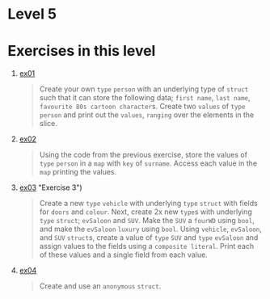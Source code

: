# Level 5
# Exercises in this level
1. [ex01](https://github.com/mpyeager/GolangTraining/blob/main/Hands%20On%20Exercises/05.00/05.ex01.go "Exercise 1")
   > Create your own `type` `person` with an underlying type of `struct` such that it can store the following data; `first name`, `last name`, `favourite 80s cartoon character`s. Create two `values` of `type` `person` and print out the `values`, `ranging` over the elements in the slice.
2. [ex02](https://github.com/mpyeager/GolangTraining/blob/main/Hands%20On%20Exercises/05.00/05.ex02.go "Exercise 2")
   > Using the code from the previous exercise, store the values of `type` `person` in a `map` with `key` of `surname`. Access each value in the `map` printing the values.
3. [ex03](https://github.com/mpyeager/GolangTraining/blob/main/Hands%20On%20Exercises/05.00/05.ex03.go) "Exercise 3")
   > Create a new `type` `vehicle` with underlying `type` `struct` with fields for `doors` and `colour`. Next, create 2x new `type`s with underlying `type` `struct`; `evSaloon` and `SUV`. Make the `SUV` a `fourWD` using `bool`, and make the `evSaloon` `luxury` using `bool`. Using `vehicle`, `evSaloon`, and `SUV` `struct`s, create a value of `type` `SUV` and `type` `evSaloon` and assign values to the fields using a `composite literal`. Print each of these values and a single field from each value.
4. [ex04](https://github.com/mpyeager/GolangTraining/blob/main/Hands%20On%20Exercises/05.00/05.ex04.go "Exercise 4")
   > Create and use an `anonymous` `struct`.

